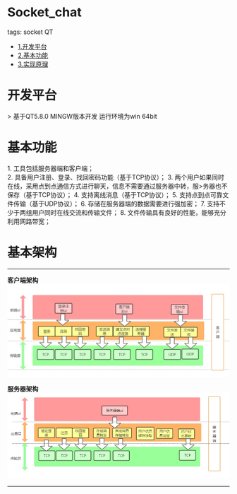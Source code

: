 ﻿# Socket_chat
tags: socket QT

* [1.开发平台](#h1)
* [2.基本功能](#h2)
* [3.实现原理](#h3)

<h1 id="h1"> 开发平台 </h1>
>   基于QT5.8.0 MINGW版本开发
    运行环境为win 64bit

<h1 id="h2"> 基本功能 </h1>
    1. 工具包括服务器端和客户端；</br>
    2. 具备用户注册、登录、找回密码功能（基于TCP协议）；
    3. 两个用户如果同时在线，采用点到点通信方式进行聊天，信息不需要通过服务器中转，服>务器也不保存（基于TCP协议）；
    4. 支持离线消息（基于TCP协议）；
    5. 支持点到点可靠文件传输（基于UDP协议）；
    6. 存储在服务器端的数据需要进行强加密；
    7. 支持不少于两组用户同时在线交流和传输文件；
    8. 文件传输具有良好的性能，能够充分利用网路带宽；

<h1 id="h3"> 基本架构 </h1>

**************

**客户端架构**
![客户端架构][id3]

[id3]: https://github.com/bansheng/Socket_chat/blob/pic/pic/client.jpg

**服务器架构**
![服务器架构][id4]

[id4]: https://github.com/bansheng/Socket_chat/blob/pic/pic/server.jpg

**************